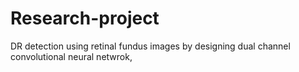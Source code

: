 # Research-project
DR detection using retinal fundus images by designing dual channel convolutional neural netwrok, 
